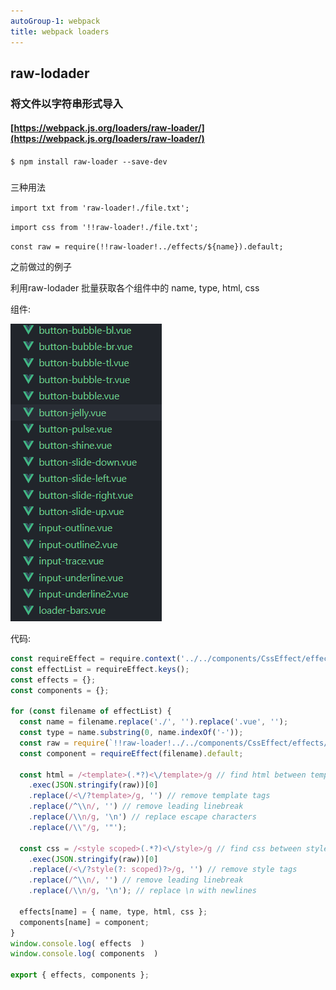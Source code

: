 ```yaml
---
autoGroup-1: webpack 
title: webpack loaders
---
```

## raw-lodader

### 将文件以字符串形式导入 

#### [https://webpack.js.org/loaders/raw-loader/](https://webpack.js.org/loaders/raw-loader/)

`$ npm install raw-loader --save-dev`



### 



三种用法

`import txt from 'raw-loader!./file.txt';`

`import css from '!!raw-loader!./file.txt';`

`const raw = require(!!raw-loader!../effects/${name}).default;`

之前做过的例子

利用raw-lodader  批量获取各个组件中的    name, type, html, css

组件:



![Image](https://github.com/genjiXYZ/76_note/blob/master/docs/.vuepress/public/webpackImage/%E5%BE%AE%E4%BF%A1%E6%88%AA%E5%9B%BE_20200117102450.png?raw=true)




代码:

``` js
const requireEffect = require.context('../../components/CssEffect/effects', false, /\.vue$/);
const effectList = requireEffect.keys();
const effects = {};
const components = {};

for (const filename of effectList) {
  const name = filename.replace('./', '').replace('.vue', '');
  const type = name.substring(0, name.indexOf('-'));
  const raw = require(`!!raw-loader!../../components/CssEffect/effects/${name}`).default;
  const component = requireEffect(filename).default;

  const html = /<template>(.*?)<\/template>/g // find html between template tags
    .exec(JSON.stringify(raw))[0]
    .replace(/<\/?template>/g, '') // remove template tags
    .replace(/^\\n/, '') // remove leading linebreak
    .replace(/\\n/g, '\n') // replace escape characters
    .replace(/\\"/g, '"');

  const css = /<style scoped>(.*?)<\/style>/g // find css between style tags
    .exec(JSON.stringify(raw))[0]
    .replace(/<\/?style(?: scoped)?>/g, '') // remove style tags
    .replace(/^\\n/, '') // remove leading linebreak
    .replace(/\\n/g, '\n'); // replace \n with newlines

  effects[name] = { name, type, html, css };
  components[name] = component;
}
window.console.log( effects  )
window.console.log( components  )

export { effects, components };

```



